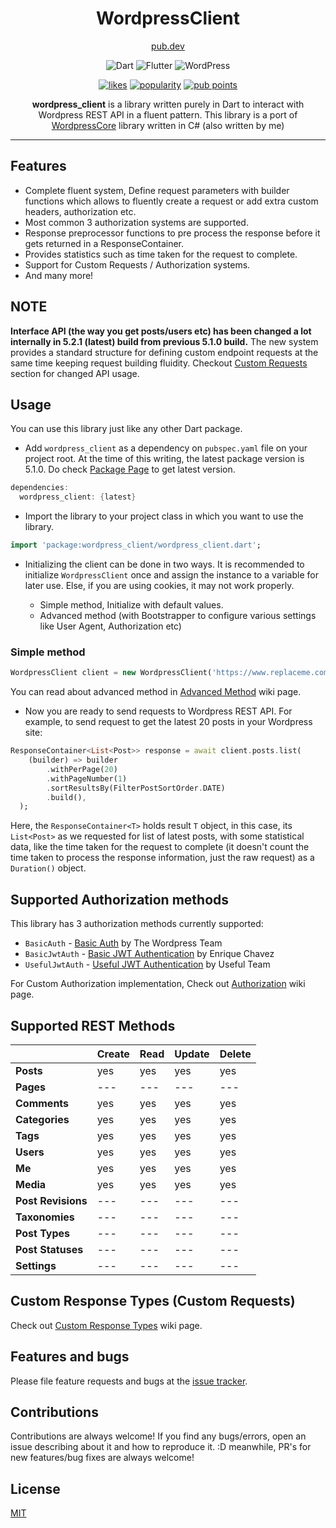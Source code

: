 <div align="center">
<h1>WordpressClient</h1>
  
[pub.dev](https://pub.dev/packages/wordpress_client)

![Dart](https://img.shields.io/badge/dart-%230175C2.svg?style=for-the-badge&logo=dart&logoColor=white) ![Flutter](https://img.shields.io/badge/Flutter-%2302569B.svg?style=for-the-badge&logo=Flutter&logoColor=white) ![WordPress](https://img.shields.io/badge/WordPress-%23117AC9.svg?style=for-the-badge&logo=WordPress&logoColor=white)

[![likes](https://badges.bar/wordpress_client/likes)](https://pub.dev/packages/wordpress_client/score) [![popularity](https://badges.bar/wordpress_client/popularity)](https://pub.dev/packages/wordpress_client/score) [![pub points](https://badges.bar/wordpress_client/pub%20points)](https://pub.dev/packages/wordpress_client/score)

**wordpress_client** is a library written purely in Dart to interact with Wordpress REST API in a fluent pattern. This library is a port of [WordpressCore](https://github.com/ArunPrakashG/WordpressCore) library written in C# (also written by me)

</div>

---

## Features

- Complete fluent system, Define request parameters with builder functions which allows to fluently create a request or add extra custom headers, authorization etc.
- Most common 3 authorization systems are supported.
- Response preprocessor functions to pre process the response before it gets returned in a ResponseContainer.
- Provides statistics such as time taken for the request to complete.
- Support for Custom Requests / Authorization systems.
- And many more!

## NOTE

**Interface API (the way you get posts/users etc) has been changed a lot internally in 5.2.1 (latest) build from previous 5.1.0 build.**
The new system provides a standard structure for defining custom endpoint requests at the same time keeping request building fluidity.
Checkout [Custom Requests](https://github.com/ArunPrakashG/wordpress_client/wiki/Custom-Requests) section for changed API usage.

## Usage

You can use this library just like any other Dart package.

- Add `wordpress_client` as a dependency on `pubspec.yaml` file on your project root. At the time of this writing, the latest package version is 5.1.0. Do check [Package Page](https://pub.dev/packages/wordpress_client) to get latest version.

```dart
dependencies:
  wordpress_client: {latest}
```

- Import the library to your project class in which you want to use the library.

```dart
import 'package:wordpress_client/wordpress_client.dart';
```

- Initializing the client can be done in two ways. It is recommended to initialize `WordpressClient` once and assign the instance to a variable for later use. Else, if you are using cookies, it may not work properly.

  - Simple method, Initialize with default values.
  - Advanced method (with Bootstrapper to configure various settings like User Agent, Authorization etc)

### Simple method

```dart
WordpressClient client = new WordpressClient('https://www.replaceme.com/wp-json', 'wp/v2');
```

You can read about advanced method in [Advanced Method](https://github.com/ArunPrakashG/wordpress_client/wiki/Usage#advanced-method) wiki page.

- Now you are ready to send requests to Wordpress REST API. For example, to send request to get the latest 20 posts in your Wordpress site:

```dart
ResponseContainer<List<Post>> response = await client.posts.list(
    (builder) => builder
        .withPerPage(20)
        .withPageNumber(1)
        .sortResultsBy(FilterPostSortOrder.DATE)
        .build(),
  );
```

Here, the `ResponseContainer<T>` holds result `T` object, in this case, its `List<Post>` as we requested for list of latest posts, with some statistical data, like the time taken for the request to complete (it doesn't count the time taken to process the response information, just the raw request) as a `Duration()` object.

## Supported Authorization methods

This library has 3 authorization methods currently supported:

- `BasicAuth` - [Basic Auth](https://github.com/WP-API/Basic-Auth) by The Wordpress Team
- `BasicJwtAuth` - [Basic JWT Authentication](https://wordpress.org/plugins/jwt-authentication-for-wp-rest-api/) by Enrique Chavez
- `UsefulJwtAuth` - [Useful JWT Authentication](https://github.com/usefulteam/jwt-auth) by Useful Team

For Custom Authorization implementation, Check out [Authorization](https://github.com/ArunPrakashG/wordpress_client/wiki/Authorization#custom-authorization) wiki page.

## Supported REST Methods

|                    | Create | Read | Update | Delete |
| ------------------ | ------ | ---- | ------ | ------ |
| **Posts**          | yes    | yes  | yes    | yes    |
| **Pages**          | ---    | ---  | ---    | ---    |
| **Comments**       | yes    | yes  | yes    | yes    |
| **Categories**     | yes    | yes  | yes    | yes    |
| **Tags**           | yes    | yes  | yes    | yes    |
| **Users**          | yes    | yes  | yes    | yes    |
| **Me**             | yes    | yes  | yes    | yes    |
| **Media**          | yes    | yes  | yes    | yes    |
| **Post Revisions** | ---    | ---  | ---    | ---    |
| **Taxonomies**     | ---    | ---  | ---    | ---    |
| **Post Types**     | ---    | ---  | ---    | ---    |
| **Post Statuses**  | ---    | ---  | ---    | ---    |
| **Settings**       | ---    | ---  | ---    | ---    |

## Custom Response Types (Custom Requests)

Check out [Custom Response Types](https://github.com/ArunPrakashG/wordpress_client/wiki/Custom-Requests) wiki page.

## Features and bugs

Please file feature requests and bugs at the [issue tracker][tracker].

## Contributions

Contributions are always welcome! If you find any bugs/errors, open an issue describing about it and how to reproduce it. :D
meanwhile, PR's for new features/bug fixes are always welcome!

## License

[MIT](License)

[license]: https://github.com/ArunPrakashG/wordpress_client/blob/master/LICENSE
[tracker]: https://github.com/ArunPrakashG/wordpress_client/issues
